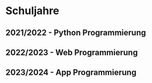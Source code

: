 # Schuljahre

## 2021/2022 - Python Programmierung

## 2022/2023 - Web Programmierung

## 2023/2024 - App Programmierung
